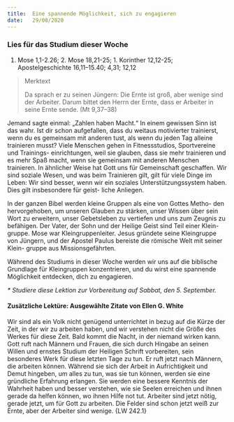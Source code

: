```yaml
---
title:  Eine spannende Möglichkeit, sich zu engagieren
date:   29/08/2020
---
```


### Lies für das Studium dieser Woche
1. Mose 1,1-2.26; 2. Mose 18,21-25; 1. Korinther 12,12-25; Apostelgeschichte 16,11–15.40; 4,31; 12,12

> <p>Merktext</p>
> Da sprach er zu seinen Jüngern: Die Ernte ist groß, aber wenige sind der Arbeiter. Darum bittet den Herrn der Ernte, dass er Arbeiter in seine Ernte sende. (Mt 9,37–38)

Jemand sagte einmal: „Zahlen haben Macht.“ In einem gewissen Sinn ist das wahr. Ist dir schon aufgefallen, dass du weitaus motivierter trainierst, wenn du es gemeinsam mit anderen tust, als wenn du jeden Tag alleine trainieren musst? Viele Menschen gehen in Fitnessstudios, Sportvereine und Trainings- einrichtungen, weil sie glauben, dass sie mehr trainieren und es mehr Spaß macht, wenn sie gemeinsam mit anderen Menschen trainieren. In ähnlicher Weise hat Gott uns für Gemeinschaft geschaffen. Wir sind soziale Wesen, und was beim Trainieren gilt, gilt für viele Dinge im Leben: Wir sind besser, wenn wir ein soziales Unterstützungssystem haben. Dies gilt insbesondere für geist- liche Anliegen.

In der ganzen Bibel werden kleine Gruppen als eine von Gottes Metho- den hervorgehoben, um unseren Glauben zu stärken, unser Wissen über sein Wort zu erweitern, unser Gebetsleben zu vertiefen und uns zum Zeugnis zu befähigen. Der Vater, der Sohn und der Heilige Geist sind Teil einer Klein- gruppe. Mose war Kleingruppenleiter. Jesus gründete seine Kleingruppe von Jüngern, und der Apostel Paulus bereiste die römische Welt mit seiner Klein- gruppe aus Missionsgefährten.

Während des Studiums in dieser Woche werden wir uns auf die biblische Grundlage für Kleingruppen konzentrieren, und du wirst eine spannende Möglichkeit entdecken, dich zu engagieren.

_* Studiere diese Lektion zur Vorbereitung auf Sabbat, den 5. September._

#### Zusätzliche Lektüre: Ausgewählte Zitate von Ellen G. White

Wir sind als ein Volk nicht genügend unterrichtet in bezug auf die Kürze der Zeit, in der wir zu arbeiten haben, und wir verstehen nicht die Größe des Werkes für diese Zeit. Bald kommt die Nacht, in der niemand wirken kann. Gott ruft nach Männern und Frauen, die sich durch Hingabe an seinen Willen und ernstes Studium der Heiligen Schrift vorbereiten, sein besonderes Werk für diese letzten Tage zu tun. Er ruft jetzt nach Männern, die arbeiten können. Während sie sich der Arbeit in Aufrichtigkeit und Demut hingeben, um alles zu tun, was sie tun können, werden sie eine gründliche Erfahrung erlangen. Sie werden eine bessere Kenntnis der Wahrheit haben und besser verstehen, wie sie Seelen erreichen und ihnen gerade da helfen können, wo ihnen Hilfe not tut. Arbeiter sind jetzt nötig, gerade jetzt, um für Gott zu arbeiten. Die Felder sind schon jetzt weiß zur Ernte, aber der Arbeiter sind wenige. {LW 242.1}